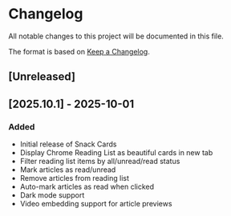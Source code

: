 # Changelog

All notable changes to this project will be documented in this file.

The format is based on [Keep a Changelog](https://keepachangelog.com/en/1.0.0/).

## [Unreleased]

## [2025.10.1] - 2025-10-01

### Added
- Initial release of Snack Cards
- Display Chrome Reading List as beautiful cards in new tab
- Filter reading list items by all/unread/read status
- Mark articles as read/unread
- Remove articles from reading list
- Auto-mark articles as read when clicked
- Dark mode support
- Video embedding support for article previews
